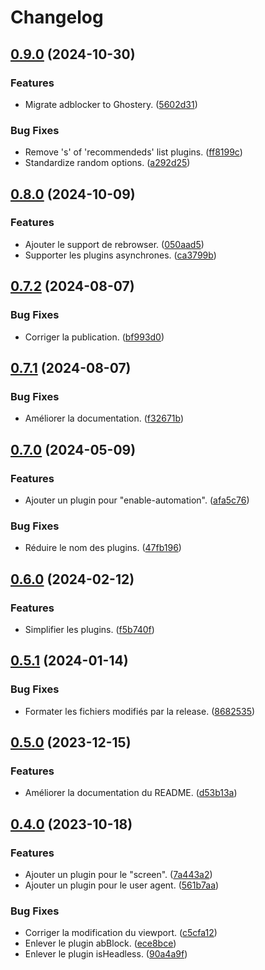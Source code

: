 # Changelog

## [0.9.0](https://github.com/regseb/playwright-ghost/compare/v0.8.0...v0.9.0) (2024-10-30)

### Features

- Migrate adblocker to Ghostery.
  ([5602d31](https://github.com/regseb/playwright-ghost/commit/5602d317a80534e6941a73bcd085724134e7115e))

### Bug Fixes

- Remove 's' of 'recommendeds' list plugins.
  ([ff8199c](https://github.com/regseb/playwright-ghost/commit/ff8199c37681b5f36e547dc47ed3ac97b0ca962e))
- Standardize random options.
  ([a292d25](https://github.com/regseb/playwright-ghost/commit/a292d2577d4fec6fdef4d38f8649c7775e82e9ea))

## [0.8.0](https://github.com/regseb/playwright-ghost/compare/v0.7.2...v0.8.0) (2024-10-09)

### Features

- Ajouter le support de rebrowser.
  ([050aad5](https://github.com/regseb/playwright-ghost/commit/050aad5229707ec936330d4de009b68ff69315ab))
- Supporter les plugins asynchrones.
  ([ca3799b](https://github.com/regseb/playwright-ghost/commit/ca3799b771d62623d083bed2328a6eabc1edf9d3))

## [0.7.2](https://github.com/regseb/playwright-ghost/compare/v0.7.1...v0.7.2) (2024-08-07)

### Bug Fixes

- Corriger la publication.
  ([bf993d0](https://github.com/regseb/playwright-ghost/commit/bf993d011531b9bbdd4c2e2c6cbd4dc316e9e10e))

## [0.7.1](https://github.com/regseb/playwright-ghost/compare/v0.7.0...v0.7.1) (2024-08-07)

### Bug Fixes

- Améliorer la documentation.
  ([f32671b](https://github.com/regseb/playwright-ghost/commit/f32671b625ed59c0d00d2079fb6f7bdc5b61a091))

## [0.7.0](https://github.com/regseb/playwright-ghost/compare/v0.6.0...v0.7.0) (2024-05-09)

### Features

- Ajouter un plugin pour "enable-automation".
  ([afa5c76](https://github.com/regseb/playwright-ghost/commit/afa5c761afbd7fca5e6201a7a84ef7bff68f13fe))

### Bug Fixes

- Réduire le nom des plugins.
  ([47fb196](https://github.com/regseb/playwright-ghost/commit/47fb19657215e9cb777807ef1d3e5d1f009b216e))

## [0.6.0](https://github.com/regseb/playwright-ghost/compare/v0.5.1...v0.6.0) (2024-02-12)

### Features

- Simplifier les plugins.
  ([f5b740f](https://github.com/regseb/playwright-ghost/commit/f5b740f69223b76eccd49447819c3eee376e5213))

## [0.5.1](https://github.com/regseb/playwright-ghost/compare/v0.5.0...v0.5.1) (2024-01-14)

### Bug Fixes

- Formater les fichiers modifiés par la release.
  ([8682535](https://github.com/regseb/playwright-ghost/commit/868253591253a5155cf79f3f331f8d3cc2041032))

## [0.5.0](https://github.com/regseb/playwright-ghost/compare/v0.4.0...v0.5.0) (2023-12-15)

### Features

- Améliorer la documentation du README.
  ([d53b13a](https://github.com/regseb/playwright-ghost/commit/d53b13a2be129fa7a00890653e7134eea67cda39))

## [0.4.0](https://github.com/regseb/playwright-ghost/compare/v0.3.9...v0.4.0) (2023-10-18)

### Features

- Ajouter un plugin pour le "screen".
  ([7a443a2](https://github.com/regseb/playwright-ghost/commit/7a443a21467720ccf779ea8bb33a2cab547964a3))
- Ajouter un plugin pour le user agent.
  ([561b7aa](https://github.com/regseb/playwright-ghost/commit/561b7aa12ceed8fe52920b6bb75d5b2ec133f8e3))

### Bug Fixes

- Corriger la modification du viewport.
  ([c5cfa12](https://github.com/regseb/playwright-ghost/commit/c5cfa12b0b6ae9a8ed9631d4e783112d57dc5b4a))
- Enlever le plugin abBlock.
  ([ece8bce](https://github.com/regseb/playwright-ghost/commit/ece8bcef928c435eb5556ccda04ac85034ee8382))
- Enlever le plugin isHeadless.
  ([90a4a9f](https://github.com/regseb/playwright-ghost/commit/90a4a9f10b8a33ee10705d86a9caf07ff03386bb))
